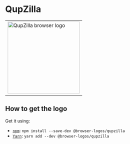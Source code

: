 QupZilla
========

<!-- markdownlint-disable line-length no-inline-html -->
<table>
    <tr height=240>
        <td>
            <a href="https://github.com/alrra/browser-logos/tree/896ab303b43decd25c518ea5dc0081e6974d344a/src/archive/qupzilla">
                <img width=230 src="https://raw.githubusercontent.com/alrra/browser-logos/896ab303b43decd25c518ea5dc0081e6974d344a/src/archive/qupzilla/qupzilla_512x512.png" alt="QupZilla browser logo">
            </a>
        </td>
    </tr>
</table>
<!-- markdownlint-enable line-length no-inline-html -->

How to get the logo
-------------------

Get it using:

* [`npm`][npm]: `npm install --save-dev @browser-logos/qupzilla`
* [`Yarn`][yarn]: `yarn add --dev @browser-logos/qupzilla`

<!-- Link labels: -->

[npm]: https://www.npmjs.com/
[yarn]: https://yarnpkg.com/

